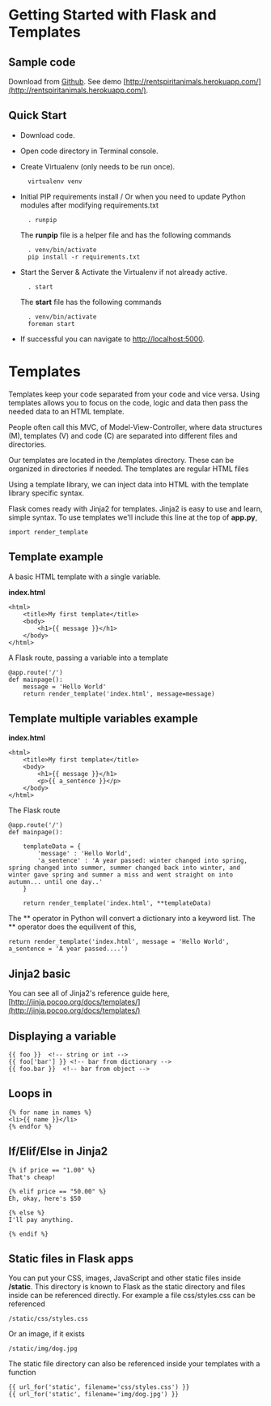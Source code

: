 # Getting Started with Flask and Templates

## Sample code

Download from [Github](https://github.com/johnschimmel/ITP-DWD-Week4-Templates).
See demo [http://rentspiritanimals.herokuapp.com/](http://rentspiritanimals.herokuapp.com/).

## Quick Start

* Download code.
* Open code directory in Terminal console.
* Create Virtualenv (only needs to be run once).

		virtualenv venv

* Initial PIP requirements install / Or when you need to update Python modules after modifying requirements.txt

		. runpip

	The **runpip** file is a helper file and has the following commands

		. venv/bin/activate
		pip install -r requirements.txt

* Start the Server & Activate the Virtualenv if not already active.

		. start

	The **start** file has the following commands

		. venv/bin/activate
		foreman start

* If successful you can navigate to <a href='http://localhost:5000'>http://localhost:5000</a>.


# Templates

Templates keep your code separated from your code and vice versa. Using templates allows you to focus on the code, logic and data then pass the needed data to an HTML template.

People often call this MVC, of Model-View-Controller, where data structures (M), templates (V) and code (C) are separated into different files and directories.

Our templates are located in the /templates directory. These can be organized in directories if needed. The templates are regular HTML files

Using a template library, we can inject data into HTML with the template library specific syntax.

Flask comes ready with Jinja2 for templates. Jinja2 is easy to use and learn, simple syntax. To use templates we'll include this line at the top of **app.py**,

	import render_template

## Template example

A basic HTML template with a single variable.

**index.html**

	<html>
		<title>My first template</title>
		<body>
			<h1>{{ message }}</h1>
		</body>
	</html>

A Flask route, passing a variable into a template

	@app.route('/')
	def mainpage():
		message = 'Hello World'
		return render_template('index.html', message=message)


## Template multiple variables example

**index.html**

	<html>
		<title>My first template</title>
		<body>
			<h1>{{ message }}</h1>
			<p>{{ a_sentence }}</p>
		</body>
	</html>

The Flask route

	@app.route('/')
	def mainpage():
		
		templateData = {
			'message' : 'Hello World',
			'a_sentence' : 'A year passed: winter changed into spring, spring changed into summer, summer changed back into winter, and winter gave spring and summer a miss and went straight on into autumn... until one day..'
		}

		return render_template('index.html', **templateData)

The ** operator in Python will convert a dictionary into a keyword list. The ** operator does the equilivent of this,
	
	return render_template('index.html', message = 'Hello World', a_sentence = 'A year passed....')

## Jinja2 basic

You can see all of Jinja2's reference guide here, [http://jinja.pocoo.org/docs/templates/](http://jinja.pocoo.org/docs/templates/)

## Displaying a variable

	{{ foo }}  <!-- string or int -->
	{{ foo['bar'] }} <!-- bar from dictionary -->
	{{ foo.bar }}  <!-- bar from object -->

## Loops in

	{% for name in names %}
	<li>{{ name }}</li>
	{% endfor %}

## If/Elif/Else in Jinja2

	{% if price == "1.00" %}
	That's cheap!

	{% elif price == "50.00" %}
	Eh, okay, here's $50

	{% else %}
	I'll pay anything.

	{% endif %}


## Static files in Flask apps

You can put your CSS, images, JavaScript and other static files inside **/static**. This directory is known to Flask as the static directory and files inside can be referenced directly. For example a file css/styles.css can be referenced

	/static/css/styles.css

Or an image, if it exists

	/static/img/dog.jpg

The static file directory can also be referenced inside your templates with a function

	{{ url_for('static', filename='css/styles.css') }}
	{{ url_for('static', filename='img/dog.jpg') }}

